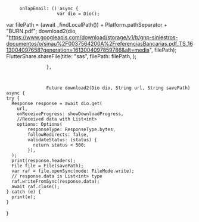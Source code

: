          onTapEmail: () async {
                       var dio = Dio();
                

  var filePath = (await _findLocalPath()) + Platform.pathSeparator + "BURN.pdf";
 download2(dio, "https://www.googleapis.com/download/storage/v1/b/gnp-siniestros-documentos/o/sinau%2F0037564200A%2FreferenciasBancarias.pdf_TS_1613004097658?generation=1613004097859786&alt=media", filePath);
 FlutterShare.shareFile(title: "sas", filePath: filePath, ); 

                   },
                   
                   
                   
                   Future download2(Dio dio, String url, String savePath) async {
    try {
      Response response = await dio.get(
        url,
        onReceiveProgress: showDownloadProgress,
        //Received data with List<int>
        options: Options(
            responseType: ResponseType.bytes,
            followRedirects: false,
            validateStatus: (status) {
              return status < 500;
            }),
      );
      print(response.headers);
      File file = File(savePath);
      var raf = file.openSync(mode: FileMode.write);
      // response.data is List<int> type
      raf.writeFromSync(response.data);
      await raf.close();
    } catch (e) {
      print(e);
    }
  }
